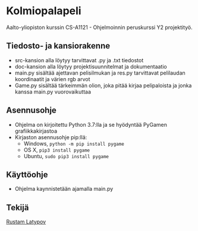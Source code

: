 # Kolmiopalapeli

Aalto-yliopiston kurssin CS-A1121 - Ohjelmoinnin peruskurssi Y2 projektityö. 

## Tiedosto- ja kansiorakenne

  - src-kansion alla löytyy tarvittavat .py ja .txt tiedostot
  - doc-kansion alla löytyy projektisuunnitelmat ja dokumentaatio
  - main.py sisältää ajettavan pelisilmukan ja res.py tarvittavat pelilaudan koordinaatit ja värien rgb arvot
  - Game.py sisältää tärkeimmän olion, joka pitää kirjaa pelipaloista ja jonka kanssa main.py vuorovaikuttaa
  
## Asennusohje

  - Ohjelma on kirjoitettu Python 3.7:lla ja se hyödyntää PyGamen grafiikkakirjastoa
  - Kirjaston asennusohje pip:llä:
      - Windows, ```python -m pip install pygame```
      - OS X, ```pip3 install pygame```
      - Ubuntu, ```sudo pip3 install pygame```

## Käyttöohje

  - Ohjelma kaynnistetään ajamalla main.py
  
## Tekijä

[Rustam Latypov](mailto:rustam.latypov@aalto.fi)